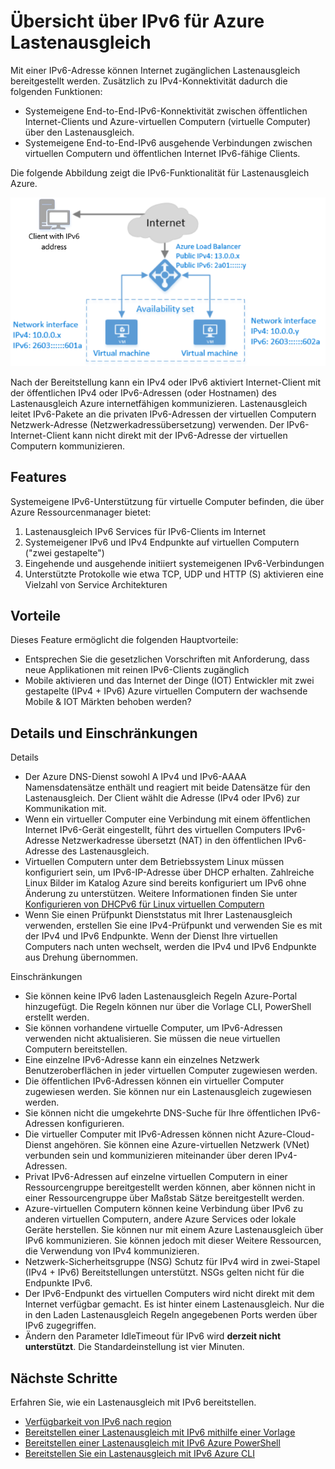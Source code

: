 <properties
    pageTitle="Übersicht über IPv6 für Azure Lastenausgleich | Microsoft Azure"
    description="Grundlegendes zu IPv6-Unterstützung für Lastenausgleich Azure und Lastenausgleich virtuellen Computern aus."
    services="load-balancer"
    documentationCenter="na"
    authors="sdwheeler"
    manager="carmonm"
    editor=""
    keywords="IPv6, Azure Lastenausgleich, zwei Stapel, öffentliche IP-Adresse, native ipv6, Mobile, iot"
/>
<tags
    ms.service="load-balancer"
    ms.devlang="na"
    ms.topic="article"
    ms.tgt_pltfrm="na"
    ms.workload="infrastructure-services"
    ms.date="09/14/2016"
    ms.author="sewhee"
/>

# <a name="overview-of-ipv6-for-azure-load-balancer"></a>Übersicht über IPv6 für Azure Lastenausgleich

Mit einer IPv6-Adresse können Internet zugänglichen Lastenausgleich bereitgestellt werden. Zusätzlich zu IPv4-Konnektivität dadurch die folgenden Funktionen:

* Systemeigene End-to-End-IPv6-Konnektivität zwischen öffentlichen Internet-Clients und Azure-virtuellen Computern (virtuelle Computer) über den Lastenausgleich.
* Systemeigene End-to-End-IPv6 ausgehende Verbindungen zwischen virtuellen Computern und öffentlichen Internet IPv6-fähige Clients.

Die folgende Abbildung zeigt die IPv6-Funktionalität für Lastenausgleich Azure.

![Azure Lastenausgleich mit IPv6](./media/load-balancer-ipv6-overview/load-balancer-ipv6.png)

Nach der Bereitstellung kann ein IPv4 oder IPv6 aktiviert Internet-Client mit der öffentlichen IPv4 oder IPv6-Adressen (oder Hostnamen) des Lastenausgleich Azure internetfähigen kommunizieren. Lastenausgleich leitet IPv6-Pakete an die privaten IPv6-Adressen der virtuellen Computern Netzwerk-Adresse (Netzwerkadressübersetzung) verwenden. Der IPv6-Internet-Client kann nicht direkt mit der IPv6-Adresse der virtuellen Computern kommunizieren.

## <a name="features"></a>Features

Systemeigene IPv6-Unterstützung für virtuelle Computer befinden, die über Azure Ressourcenmanager bietet:

1. Lastenausgleich IPv6 Services für IPv6-Clients im Internet
2. Systemeigener IPv6 und IPv4 Endpunkte auf virtuellen Computern ("zwei gestapelte")
3. Eingehende und ausgehende initiiert systemeigenen IPv6-Verbindungen
4. Unterstützte Protokolle wie etwa TCP, UDP und HTTP (S) aktivieren eine Vielzahl von Service Architekturen

## <a name="benefits"></a>Vorteile

Dieses Feature ermöglicht die folgenden Hauptvorteile:

* Entsprechen Sie die gesetzlichen Vorschriften mit Anforderung, dass neue Applikationen mit reinen IPv6-Clients zugänglich
* Mobile aktivieren und das Internet der Dinge (IOT) Entwickler mit zwei gestapelte (IPv4 + IPv6) Azure virtuellen Computern der wachsende Mobile & IOT Märkten behoben werden?

## <a name="details-and-limitations"></a>Details und Einschränkungen

Details

* Der Azure DNS-Dienst sowohl A IPv4 und IPv6-AAAA Namensdatensätze enthält und reagiert mit beide Datensätze für den Lastenausgleich. Der Client wählt die Adresse (IPv4 oder IPv6) zur Kommunikation mit.
* Wenn ein virtueller Computer eine Verbindung mit einem öffentlichen Internet IPv6-Gerät eingestellt, führt des virtuellen Computers IPv6-Adresse Netzwerkadresse übersetzt (NAT) in den öffentlichen IPv6-Adresse des Lastenausgleich.
* Virtuellen Computern unter dem Betriebssystem Linux müssen konfiguriert sein, um IPv6-IP-Adresse über DHCP erhalten. Zahlreiche Linux Bilder im Katalog Azure sind bereits konfiguriert um IPv6 ohne Änderung zu unterstützen. Weitere Informationen finden Sie unter [Konfigurieren von DHCPv6 für Linux virtuellen Computern](load-balancer-ipv6-for-linux.md)
* Wenn Sie einen Prüfpunkt Dienststatus mit Ihrer Lastenausgleich verwenden, erstellen Sie eine IPv4-Prüfpunkt und verwenden Sie es mit der IPv4 und IPv6 Endpunkte. Wenn der Dienst Ihre virtuellen Computers nach unten wechselt, werden die IPv4 und IPv6 Endpunkte aus Drehung übernommen.

Einschränkungen

* Sie können keine IPv6 laden Lastenausgleich Regeln Azure-Portal hinzugefügt. Die Regeln können nur über die Vorlage CLI, PowerShell erstellt werden.
* Sie können vorhandene virtuelle Computer, um IPv6-Adressen verwenden nicht aktualisieren. Sie müssen die neue virtuellen Computern bereitstellen.
* Eine einzelne IPv6-Adresse kann ein einzelnes Netzwerk Benutzeroberflächen in jeder virtuellen Computer zugewiesen werden.
* Die öffentlichen IPv6-Adressen können ein virtueller Computer zugewiesen werden. Sie können nur ein Lastenausgleich zugewiesen werden.
* Sie können nicht die umgekehrte DNS-Suche für Ihre öffentlichen IPv6-Adressen konfigurieren.
* Die virtueller Computer mit IPv6-Adressen können nicht Azure-Cloud-Dienst angehören. Sie können eine Azure-virtuellen Netzwerk (VNet) verbunden sein und kommunizieren miteinander über deren IPv4-Adressen.
* Privat IPv6-Adressen auf einzelne virtuellen Computern in einer Ressourcengruppe bereitgestellt werden können, aber können nicht in einer Ressourcengruppe über Maßstab Sätze bereitgestellt werden.
* Azure-virtuellen Computern können keine Verbindung über IPv6 zu anderen virtuellen Computern, andere Azure Services oder lokale Geräte herstellen. Sie können nur mit einem Azure Lastenausgleich über IPv6 kommunizieren. Sie können jedoch mit dieser Weitere Ressourcen, die Verwendung von IPv4 kommunizieren.
* Netzwerk-Sicherheitsgruppe (NSG) Schutz für IPv4 wird in zwei-Stapel (IPv4 + IPv6) Bereitstellungen unterstützt. NSGs gelten nicht für die Endpunkte IPv6.
* Der IPv6-Endpunkt des virtuellen Computers wird nicht direkt mit dem Internet verfügbar gemacht. Es ist hinter einem Lastenausgleich. Nur die in den Laden Lastenausgleich Regeln angegebenen Ports werden über IPv6 zugegriffen.
* Ändern den Parameter IdleTimeout für IPv6 wird **derzeit nicht unterstützt**. Die Standardeinstellung ist vier Minuten.

## <a name="next-steps"></a>Nächste Schritte

Erfahren Sie, wie ein Lastenausgleich mit IPv6 bereitstellen.

* [Verfügbarkeit von IPv6 nach region](https://go.microsoft.com/fwlink/?linkid=828357)
* [Bereitstellen einer Lastenausgleich mit IPv6 mithilfe einer Vorlage](load-balancer-ipv6-internet-template.md)
* [Bereitstellen einer Lastenausgleich mit IPv6 Azure PowerShell](load-balancer-ipv6-internet-ps.md)
* [Bereitstellen Sie ein Lastenausgleich mit IPv6 Azure CLI](load-balancer-ipv6-internet-cli.md)

